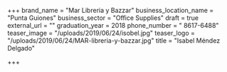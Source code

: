 +++
brand_name = "Mar Libreria y Bazzar"
business_location_name = "Punta Guiones"
business_sector = "Office Supplies"
draft = true
external_url = ""
graduation_year = 2018
phone_number = " 8617-6488"
teaser_image = "/uploads/2019/06/24/isobel.jpg"
teaser_logo = "/uploads/2019/06/24/MAR-libreria-y-bazzar.jpg"
title = "Isabel Méndez Delgado"

+++
